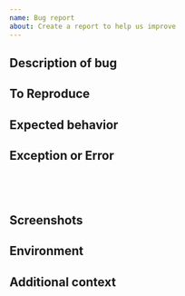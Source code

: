 ```yaml
---
name: Bug report
about: Create a report to help us improve
---
```


<!-- Verify first that your issue is not already reported -->

<!-- Please use this template while reporting a bug and provide as much info as possible. Not doing so may result in your bug not being addressed in a timely manner. Thanks! -->

<!-- If possible complete *all* sections as described. Don't remove any section. -->

## Description of bug

<!-- A clear and concise description of what the bug is. -->

<!-- You can add links to other tickets if necessary. -->

## To Reproduce

<!--
Steps to reproduce the behavior:
1. Go to '...'
2. Click on '....'
3. Scroll down to '....'
4. See error
-->

## Expected behavior

<!-- A clear and concise description of what you expected to happen. -->

## Exception or Error

<pre><code>
<!-- If the issue is accompanied by an exception or an error, please share it below: -->
<!-- ✍️-->
</code></pre>

## Screenshots

<!-- If applicable, add screenshots or videos to help explain your problem. -->

## Environment

<!--
 Add information about your environment
 - OS: [e.g. MacOs]
 - Browser [e.g. Chrome (69.0.3472.3), Firefox (62.0.3)]
 - Node [e.g 15.14.0]
 - Etc
-->

## Additional context

<!-- Add any other context about the problem here. -->
